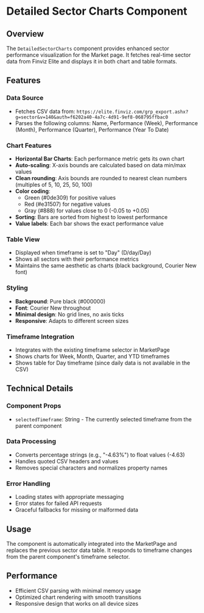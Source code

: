 # Detailed Sector Charts Component

## Overview
The `DetailedSectorCharts` component provides enhanced sector performance visualization for the Market page. It fetches real-time sector data from Finviz Elite and displays it in both chart and table formats.

## Features

### Data Source
- Fetches CSV data from: `https://elite.finviz.com/grp_export.ashx?g=sector&v=140&auth=f6202a40-4a7c-4d91-9ef8-068795ffbac0`
- Parses the following columns: Name, Performance (Week), Performance (Month), Performance (Quarter), Performance (Year To Date)

### Chart Features
- **Horizontal Bar Charts**: Each performance metric gets its own chart
- **Auto-scaling**: X-axis bounds are calculated based on data min/max values
- **Clean rounding**: Axis bounds are rounded to nearest clean numbers (multiples of 5, 10, 25, 50, 100)
- **Color coding**: 
  - Green (#0de309) for positive values
  - Red (#e31507) for negative values  
  - Gray (#888) for values close to 0 (-0.05 to +0.05)
- **Sorting**: Bars are sorted from highest to lowest performance
- **Value labels**: Each bar shows the exact performance value

### Table View
- Displayed when timeframe is set to "Day" (D/day/Day)
- Shows all sectors with their performance metrics
- Maintains the same aesthetic as charts (black background, Courier New font)

### Styling
- **Background**: Pure black (#000000)
- **Font**: Courier New throughout
- **Minimal design**: No grid lines, no axis ticks
- **Responsive**: Adapts to different screen sizes

### Timeframe Integration
- Integrates with the existing timeframe selector in MarketPage
- Shows charts for Week, Month, Quarter, and YTD timeframes
- Shows table for Day timeframe (since daily data is not available in the CSV)

## Technical Details

### Component Props
- `selectedTimeframe`: String - The currently selected timeframe from the parent component

### Data Processing
- Converts percentage strings (e.g., "-4.63%") to float values (-4.63)
- Handles quoted CSV headers and values
- Removes special characters and normalizes property names

### Error Handling
- Loading states with appropriate messaging
- Error states for failed API requests
- Graceful fallbacks for missing or malformed data

## Usage
The component is automatically integrated into the MarketPage and replaces the previous sector data table. It responds to timeframe changes from the parent component's timeframe selector.

## Performance
- Efficient CSV parsing with minimal memory usage
- Optimized chart rendering with smooth transitions
- Responsive design that works on all device sizes 